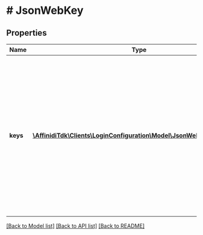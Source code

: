 # # JsonWebKey

## Properties

| Name     | Type                                                                                              | Description                                                                                                                                                                                                                                                                                                      | Notes      |
| -------- | ------------------------------------------------------------------------------------------------- | ---------------------------------------------------------------------------------------------------------------------------------------------------------------------------------------------------------------------------------------------------------------------------------------------------------------- | ---------- |
| **keys** | [**\AffinidiTdk\Clients\LoginConfiguration\Model\JsonWebKeyKeysInner[]**](JsonWebKeyKeysInner.md) | The value of the \&quot;keys\&quot; parameter is an array of JSON Web Key (JWK) values. By default, the order of the JWK values within the array does not imply an order of preference among them, although applications of JWK Sets can choose to assign a meaning to the order for their purposes, if desired. | [optional] |

[[Back to Model list]](../../README.md#models) [[Back to API list]](../../README.md#endpoints) [[Back to README]](../../README.md)
